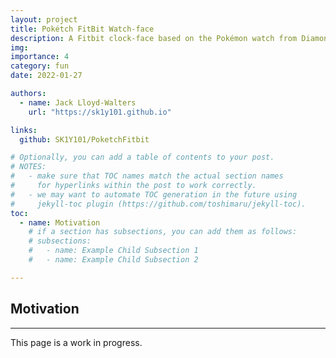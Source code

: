 ```yaml
---
layout: project
title: Pokétch FitBit Watch-face
description: A Fitbit clock-face based on the Pokémon watch from Diamond, Pearl, and Platinum.
img:
importance: 4
category: fun
date: 2022-01-27

authors:
  - name: Jack Lloyd-Walters
    url: "https://sk1y101.github.io"

links:
  github: SK1Y101/PoketchFitbit

# Optionally, you can add a table of contents to your post.
# NOTES:
#   - make sure that TOC names match the actual section names
#     for hyperlinks within the post to work correctly.
#   - we may want to automate TOC generation in the future using
#     jekyll-toc plugin (https://github.com/toshimaru/jekyll-toc).
toc:
  - name: Motivation
    # if a section has subsections, you can add them as follows:
    # subsections:
    #   - name: Example Child Subsection 1
    #   - name: Example Child Subsection 2

---
```


## Motivation



***

This page is a work in progress.

